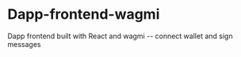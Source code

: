 # Dapp-frontend-wagmi

Dapp frontend built with React and wagmi -- connect wallet and sign messages

